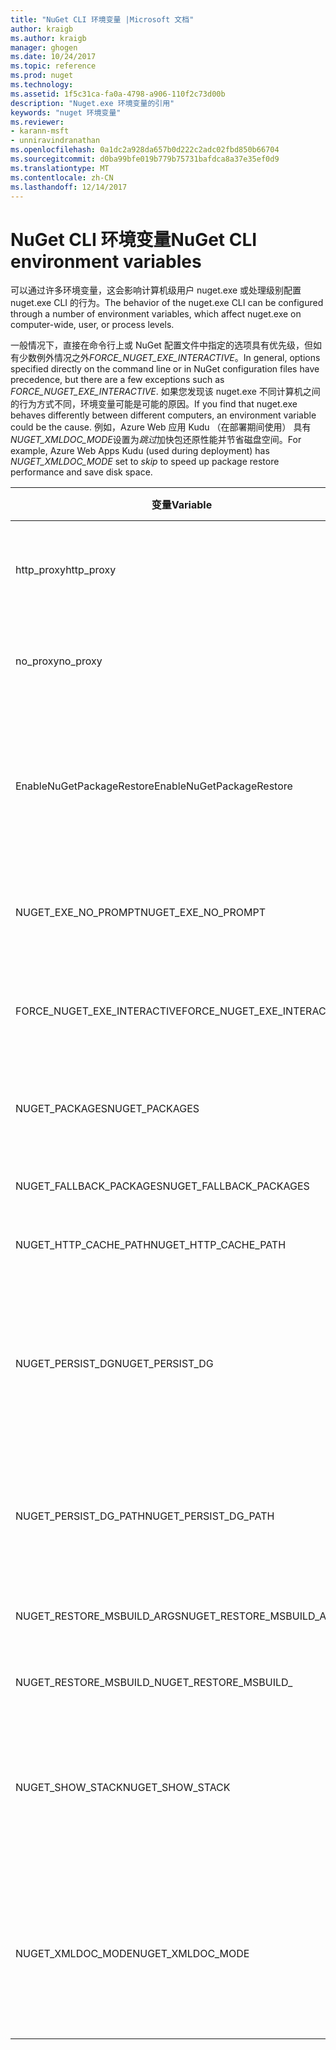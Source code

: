 ```yaml
---
title: "NuGet CLI 环境变量 |Microsoft 文档"
author: kraigb
ms.author: kraigb
manager: ghogen
ms.date: 10/24/2017
ms.topic: reference
ms.prod: nuget
ms.technology: 
ms.assetid: 1f5c31ca-fa0a-4798-a906-110f2c73d00b
description: "Nuget.exe 环境变量的引用"
keywords: "nuget 环境变量"
ms.reviewer:
- karann-msft
- unniravindranathan
ms.openlocfilehash: 0a1dc2a928da657b0d222c2adc02fbd850b66704
ms.sourcegitcommit: d0ba99bfe019b779b75731bafdca8a37e35ef0d9
ms.translationtype: MT
ms.contentlocale: zh-CN
ms.lasthandoff: 12/14/2017
---
```

# <a name="nuget-cli-environment-variables"></a><span data-ttu-id="16f12-104">NuGet CLI 环境变量</span><span class="sxs-lookup"><span data-stu-id="16f12-104">NuGet CLI environment variables</span></span>

<span data-ttu-id="16f12-105">可以通过许多环境变量，这会影响计算机级用户 nuget.exe 或处理级别配置 nuget.exe CLI 的行为。</span><span class="sxs-lookup"><span data-stu-id="16f12-105">The behavior of the nuget.exe CLI can be configured through a number of environment variables, which affect nuget.exe on computer-wide, user, or process levels.</span></span>

<span data-ttu-id="16f12-106">一般情况下，直接在命令行上或 NuGet 配置文件中指定的选项具有优先级，但如有少数例外情况之外*FORCE_NUGET_EXE_INTERACTIVE*。</span><span class="sxs-lookup"><span data-stu-id="16f12-106">In general, options specified directly on the command line or in NuGet configuration files have precedence, but there are a few exceptions such as *FORCE_NUGET_EXE_INTERACTIVE*.</span></span> <span data-ttu-id="16f12-107">如果您发现该 nuget.exe 不同计算机之间的行为方式不同，环境变量可能是可能的原因。</span><span class="sxs-lookup"><span data-stu-id="16f12-107">If you find that nuget.exe behaves differently between different computers, an environment variable could be the cause.</span></span> <span data-ttu-id="16f12-108">例如，Azure Web 应用 Kudu （在部署期间使用） 具有*NUGET_XMLDOC_MODE*设置为*跳过*加快包还原性能并节省磁盘空间。</span><span class="sxs-lookup"><span data-stu-id="16f12-108">For example, Azure Web Apps Kudu (used during deployment) has *NUGET_XMLDOC_MODE* set to *skip* to speed up package restore performance and save disk space.</span></span>

| <span data-ttu-id="16f12-109">变量</span><span class="sxs-lookup"><span data-stu-id="16f12-109">Variable</span></span> | <span data-ttu-id="16f12-110">描述</span><span class="sxs-lookup"><span data-stu-id="16f12-110">Description</span></span> | <span data-ttu-id="16f12-111">备注</span><span class="sxs-lookup"><span data-stu-id="16f12-111">Remarks</span></span> |
| --- | --- | --- |
| <span data-ttu-id="16f12-112">http_proxy</span><span class="sxs-lookup"><span data-stu-id="16f12-112">http_proxy</span></span> | <span data-ttu-id="16f12-113">用于 NuGet HTTP 操作的 http 代理。</span><span class="sxs-lookup"><span data-stu-id="16f12-113">Http proxy used for NuGet HTTP operations.</span></span> | <span data-ttu-id="16f12-114">这将指定为`http://<username>:<password>@proxy.com`。</span><span class="sxs-lookup"><span data-stu-id="16f12-114">This would be specified as `http://<username>:<password>@proxy.com`.</span></span> |
| <span data-ttu-id="16f12-115">no_proxy</span><span class="sxs-lookup"><span data-stu-id="16f12-115">no_proxy</span></span> | <span data-ttu-id="16f12-116">配置从使用代理跳过的域。</span><span class="sxs-lookup"><span data-stu-id="16f12-116">Configures domains to bypass from using proxy.</span></span> | <span data-ttu-id="16f12-117">指定为用逗号 （，） 分隔的域。</span><span class="sxs-lookup"><span data-stu-id="16f12-117">Specified as domains separated by comma (,).</span></span> |
| <span data-ttu-id="16f12-118">EnableNuGetPackageRestore</span><span class="sxs-lookup"><span data-stu-id="16f12-118">EnableNuGetPackageRestore</span></span> | <span data-ttu-id="16f12-119">如果 NuGet 应隐式授予同意的情况下，如果需要在还原包用于的标志。</span><span class="sxs-lookup"><span data-stu-id="16f12-119">Flag for if NuGet should implicitly grant consent if that's required by package on restore.</span></span> | <span data-ttu-id="16f12-120">指定指定的标志</span><span class="sxs-lookup"><span data-stu-id="16f12-120">Specified flag is specified</span></span> | <span data-ttu-id="16f12-121">作为*true*或*1*，未设置视为标志的任何其他值。</span><span class="sxs-lookup"><span data-stu-id="16f12-121">as *true* or *1*, any other value treated as flag not set.</span></span> |
| <span data-ttu-id="16f12-122">NUGET_EXE_NO_PROMPT</span><span class="sxs-lookup"><span data-stu-id="16f12-122">NUGET_EXE_NO_PROMPT</span></span> | <span data-ttu-id="16f12-123">会使该 exe 用于提示输入凭据。</span><span class="sxs-lookup"><span data-stu-id="16f12-123">Prevents the exe for prompting for credentials.</span></span>| <span data-ttu-id="16f12-124">任何值，除了 null 或空字符串将被视为此标记集/true。</span><span class="sxs-lookup"><span data-stu-id="16f12-124">Any value except null or empty string will be treated as this flag set/true.</span></span> |
<span data-ttu-id="16f12-125">FORCE_NUGET_EXE_INTERACTIVE</span><span class="sxs-lookup"><span data-stu-id="16f12-125">FORCE_NUGET_EXE_INTERACTIVE</span></span> | <span data-ttu-id="16f12-126">要强制交互模式的全局环境变量。</span><span class="sxs-lookup"><span data-stu-id="16f12-126">Global environment variable to force interactive mode.</span></span> | <span data-ttu-id="16f12-127">任何值，除了 null 或空字符串将被视为此标记集/true。</span><span class="sxs-lookup"><span data-stu-id="16f12-127">Any value except null or empty string will be treated as this flag set/true.</span></span> |
| <span data-ttu-id="16f12-128">NUGET_PACKAGES</span><span class="sxs-lookup"><span data-stu-id="16f12-128">NUGET_PACKAGES</span></span> | <span data-ttu-id="16f12-129">为包是存储 / 缓存其中的路径。</span><span class="sxs-lookup"><span data-stu-id="16f12-129">Path to where packages are stored / cached.</span></span> | <span data-ttu-id="16f12-130">指定为绝对路径。</span><span class="sxs-lookup"><span data-stu-id="16f12-130">Specified as absolute path.</span></span> |
| <span data-ttu-id="16f12-131">NUGET_FALLBACK_PACKAGES</span><span class="sxs-lookup"><span data-stu-id="16f12-131">NUGET_FALLBACK_PACKAGES</span></span> | <span data-ttu-id="16f12-132">全局回退包文件夹。</span><span class="sxs-lookup"><span data-stu-id="16f12-132">Global fallback packages folders.</span></span> | <span data-ttu-id="16f12-133">用分号 （;） 分隔的绝对文件夹路径。</span><span class="sxs-lookup"><span data-stu-id="16f12-133">Absolute folder paths separated by semicolon (;).</span></span> |
| <span data-ttu-id="16f12-134">NUGET_HTTP_CACHE_PATH</span><span class="sxs-lookup"><span data-stu-id="16f12-134">NUGET_HTTP_CACHE_PATH</span></span> | <span data-ttu-id="16f12-135">HTTP 缓存文件夹。</span><span class="sxs-lookup"><span data-stu-id="16f12-135">HTTP cache folder.</span></span> | <span data-ttu-id="16f12-136">指定为绝对路径。</span><span class="sxs-lookup"><span data-stu-id="16f12-136">Specified as absolute path.</span></span> |
| <span data-ttu-id="16f12-137">NUGET_PERSIST_DG</span><span class="sxs-lookup"><span data-stu-id="16f12-137">NUGET_PERSIST_DG</span></span> | <span data-ttu-id="16f12-138">标志指示是否应保持 dg 文件 （MSBuild 中收集的数据）。</span><span class="sxs-lookup"><span data-stu-id="16f12-138">Flag indicating if dg files (data collected from MSBuild) should be persisted.</span></span> | <span data-ttu-id="16f12-139">指定为*true*或*false* （默认），如果 NUGET_PERSIST_DG_PATH 未设置将存储到临时目录 （NuGetScratch 文件夹当前环境临时目录中）。</span><span class="sxs-lookup"><span data-stu-id="16f12-139">Specified as *true* or *false* (default), if NUGET_PERSIST_DG_PATH not set will be stored to temporary directory (NuGetScratch folder in current environment temp directory).</span></span> |
| <span data-ttu-id="16f12-140">NUGET_PERSIST_DG_PATH</span><span class="sxs-lookup"><span data-stu-id="16f12-140">NUGET_PERSIST_DG_PATH</span></span> | <span data-ttu-id="16f12-141">若要保留 dg 文件的路径。</span><span class="sxs-lookup"><span data-stu-id="16f12-141">Path to persist dg files.</span></span> | <span data-ttu-id="16f12-142">指定为绝对路径，此选项是时才使用*NUGET_PERSIST_DG*设置为 true。</span><span class="sxs-lookup"><span data-stu-id="16f12-142">Specified as absolute path, this option is only used when *NUGET_PERSIST_DG* is set to true.</span></span> |
| <span data-ttu-id="16f12-143">NUGET_RESTORE_MSBUILD_ARGS</span><span class="sxs-lookup"><span data-stu-id="16f12-143">NUGET_RESTORE_MSBUILD_ARGS</span></span> | <span data-ttu-id="16f12-144">设置其他 MSBuild 自变量。</span><span class="sxs-lookup"><span data-stu-id="16f12-144">Sets additional MSBuild arguments.</span></span> |
| <span data-ttu-id="16f12-145">NUGET_RESTORE_MSBUILD_</span><span class="sxs-lookup"><span data-stu-id="16f12-145">NUGET_RESTORE_MSBUILD_</span></span>| <span data-ttu-id="16f12-146">详细级别</span><span class="sxs-lookup"><span data-stu-id="16f12-146">Verbosity</span></span> |<span data-ttu-id="16f12-147">设置 MSBuild 日志详细信息。</span><span class="sxs-lookup"><span data-stu-id="16f12-147">Sets the MSBuild log verbosity.</span></span> | <span data-ttu-id="16f12-148">默认值是*quiet* ("/ v: q")。</span><span class="sxs-lookup"><span data-stu-id="16f12-148">Default is *quiet* ("/v:q").</span></span> <span data-ttu-id="16f12-149">可能的值*q [uiet]*， *m [最低]*， *n [ormal]*， *d [etailed]*，和*diag [nostic]*。</span><span class="sxs-lookup"><span data-stu-id="16f12-149">Possible values *q[uiet]*, *m[inimal]*, *n[ormal]*, *d[etailed]*, and *diag[nostic]*.</span></span> |
| <span data-ttu-id="16f12-150">NUGET_SHOW_STACK</span><span class="sxs-lookup"><span data-stu-id="16f12-150">NUGET_SHOW_STACK</span></span> | <span data-ttu-id="16f12-151">确定是否应该向用户显示完整的异常 （包括堆栈跟踪）。</span><span class="sxs-lookup"><span data-stu-id="16f12-151">Determines whether the full exception (including stack trace) should be displayed to the user.</span></span> | <span data-ttu-id="16f12-152">指定为*true*或*false* （默认值）。</span><span class="sxs-lookup"><span data-stu-id="16f12-152">Specified as *true* or *false* (default).</span></span> |
| <span data-ttu-id="16f12-153">NUGET_XMLDOC_MODE</span><span class="sxs-lookup"><span data-stu-id="16f12-153">NUGET_XMLDOC_MODE</span></span> | <span data-ttu-id="16f12-154">确定应如何处理程序集 XML 文档文件提取。</span><span class="sxs-lookup"><span data-stu-id="16f12-154">Determines how assemblies XML documentation file extraction should be handled.</span></span> | <span data-ttu-id="16f12-155">支持的模式为*跳过*（不提取 XML 文档文件），*压缩*（作为 zip 存档中存储 XML 文档文件） 或*无*（默认值为，将 XML 文档文件视为常规文件）。</span><span class="sxs-lookup"><span data-stu-id="16f12-155">Supported modes are *skip* (do not extract XML documentation files), *compress* (store XML doc files as a zip archive) or *none* (default, treat XML doc files as regular files).</span></span> |
